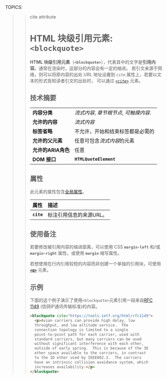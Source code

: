 TOPICS: <blockquote>
        <blockquote> cite attribute

# HTML 块级引用元素: `<blockquote>`

**HTML 块级引用元素**（**`<blockquote>`**），代表其中的文字是**引用内容**。通常在渲染时，这部分的内容会有一定的缩进。
若引文来源于网络，则可以将原内容的出处 URL 地址设置到 *`cite`* 属性上，若要以文本的形式告知读者引文的出处时，
可以通过 *[`<cite>`](/zh-hans/webfrontend/<cite>)* 元素。

## 技术摘要

|  |  |
| :-- | :-- |
| **内容分类** | *流式内容*, *章节根节点*, *可触摸内容*.|
| **允许的内容** | *流式内容* |
| **标签省略** | 不允许，开始和结束标签都是必需的 |
| **允许的父元素** | 任意可包含*流式内容*的元素 |
| **允许的ARIA角色** | 任意 |
| **DOM 接口** | **`HTMLQuoteElement`** |

## 属性

此元素的属性包含[全局属性](/zh-hans/webfrontend/HTML_Global_Attributes)。

| 属性 | 描述 |
| :-- | :-- |
| **`cite`** | 标注引用信息的来源URL。|

## 使用备注

若要修改被引用内容的缩进距离，可以使用 CSS **`margin-left`** 和/或 **`margin-right`** 属性，或使用 **`margin`** 缩写属性。

若想使用在行内引用较短的内容而非创建一个单独的引用块，可使用 **[`<q>`](/zh-hans/webfrontend/<q>)** 元素。

## 示例

下面的这个例子演示了使用`<blockquote>`元素引用一段来自[RFC 1149](https://tools.ietf.org/html/rfc1149) (信鸽IP通讯传输标准)的内容。

```html
<blockquote cite="https://tools.ietf.org/html/rfc1149">
  <p>Avian carriers can provide high delay, low
  throughput, and low altitude service.  The
  connection topology is limited to a single
  point-to-point path for each carrier, used with
  standard carriers, but many carriers can be used
  without significant interference with each other,
  outside of early spring.  This is because of the 3D
  ether space available to the carriers, in contrast
  to the 1D ether used by IEEE802.3.  The carriers
  have an intrinsic collision avoidance system, which
  increases availability.</p>
</blockquote>
```
